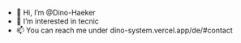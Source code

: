 - 👋 Hi, I’m @Dino-Haeker
- 👀 I’m interested in tecnic
- 📫 You can reach me under dino-system.vercel.app/de/#contact

<!---
Dino-Haeker/Dino-Haeker is a ✨ special ✨ repository because its `README.md` (this file) appears on your GitHub profile.
You can click the Preview link to take a look at your changes.
--->
